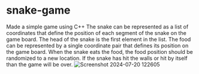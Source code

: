 # snake-game
Made a simple game using C++
The snake can be represented as a list of coordinates that define the position of each segment of the snake on the game
board. The head of the snake is the first element in the list.
The food can be represented by a single coordinate pair that defines its position on the game board.
When the snake eats the food, the food position should be randomized to a new location.
If the snake has hit the walls or hit by itself than the game will be over.
![Screenshot 2024-07-20 122605](https://github.com/user-attachments/assets/b4f6114e-7fc4-45e1-a969-c236966b31f0)
